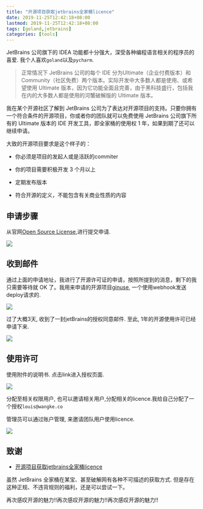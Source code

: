 ```yaml
---
title: "开源项目获取jetbrains全家桶licence"
date: 2019-11-25T12:42:18+08:00
lastmod: 2019-11-25T12:42:18+08:00
tags: [goland,jetbrains]
categories: [tools]
---
```


JetBrains 公司旗下的 IDEA 功能都十分强大，深受各种编程语言相关的程序员的喜爱. 我个人喜欢`goland`以及`pycharm`.

> 正常情况下 JetBrains 公司的每个 IDE 分为Ultimate（企业付费版本）和Community（社区免费）两个版本。实际开发中大多数人都是使用、或希望使用 Ultimate 版本，因为它功能全面且完善，由于黑科技盛行，包括我在内的大多数人都是使用的河蟹破解版的 Ultimate 版本。

我在某个开源社区了解到 JetBrains 公司为了表达对开源项目的支持。只要你拥有一个符合条件的开源项目，你或者你的团队就可以免费使用 JetBrains 公司旗下所有的 Ultimate 版本的 IDE 开发工具，即全家桶的使用权 1 年，如果到期了还可以继续申请。

大致的开源项目要求是这个样子的：

- 你必须是项目的发起人或是活跃的commiter

- 你的项目需要积极开发 3 个月以上

- 定期发布版本

- 符合开源的定义，不能包含有关商业性质的内容

## 申请步骤

从官网[Open Source License](https://www.jetbrains.com/shop/eform/opensource?product=ALL),进行提交申请.

![](https://pic.fenghong.tech/jetbrains/20191125122936.jpg)

## 收到邮件

通过上面的申请地址，我进行了开源许可证的申请，按照所提到的消息，剩下的我只需要等待就 OK 了。我用来申请的开源项目[ginuse](https://github.com/oldthreefeng/ginuse), 一个使用webhook发送deploy请求的.

![](https://pic.fenghong.tech/jetbrains/20191125122853.jpg)

过了大概3天, 收到了一封jetBrains的授权同意邮件. 至此, 1年的开源使用许可已经申请下来.

![](https://pic.fenghong.tech/jetbrains/20191125123245.jpg)

## 使用许可

使用附件的说明书. 点击link进入授权页面.

![](https://pic.fenghong.tech/jetbrains/20191125123602.jpg)

分配至相关权限用户, 也可以邀请相关用户,分配相关的licence.我给自己分配了一个授权`louis@wangke.co`

管理员可以通过账户管理, 来邀请团队用户使用licence. 

![](https://pic.fenghong.tech/jetbrains/20191125124001.jpg)

## 致谢

- [开源项目获取jetbrains全家桶licence](https://www.cnblogs.com/evenyao/p/10290482.html)

虽然 JetBrains 全家桶在某宝、甚至破解网有各种不可描述的获取方式. 但是存在这种正规、不违背规则的福利，还是可以尝试一下。

再次感叹开源的魅力!!再次感叹开源的魅力!!再次感叹开源的魅力!!